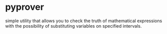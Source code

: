 # pyprover
simple utility that allows you to check the truth of mathematical expressions with the possibility of substituting variables on specified intervals.
